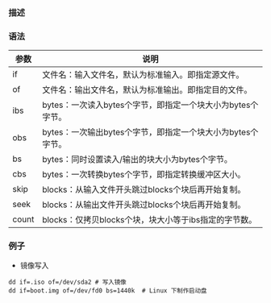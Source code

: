 ### 描述

### 语法

|  参数 | 说明   |
|-------------- | -------------- |
|if |文件名：输入文件名，默认为标准输入。即指定源文件。 |
|of |文件名：输出文件名，默认为标准输出。即指定目的文件。 |
|ibs |bytes：一次读入bytes个字节，即指定一个块大小为bytes个字节。 |
|obs |bytes：一次输出bytes个字节，即指定一个块大小为bytes个字节。 |
|bs |bytes：同时设置读入/输出的块大小为bytes个字节。 |
|cbs |bytes：一次转换bytes个字节，即指定转换缓冲区大小。 |
|skip |blocks：从输入文件开头跳过blocks个块后再开始复制。 |
|seek |blocks：从输出文件开头跳过blocks个块后再开始复制。 |
|count |blocks：仅拷贝blocks个块，块大小等于ibs指定的字节数。 |

### 例子
- 镜像写入 
```
dd if=.iso of=/dev/sda2 # 写入镜像 
dd if=boot.img of=/dev/fd0 bs=1440k  # Linux 下制作启动盘 
```
